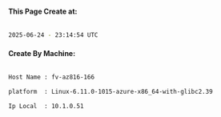 
   
#### This Page Create at:

```bash

2025-06-24 - 23:14:54 UTC

```

#### Create By Machine:

```bash

Host Name : fv-az816-166

platform  : Linux-6.11.0-1015-azure-x86_64-with-glibc2.39

Ip Local  : 10.1.0.51

```

